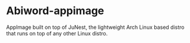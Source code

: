 # Abiword-appimage
AppImage built on top of JuNest, the lightweight Arch Linux based distro that runs on top of any other Linux distro. 
